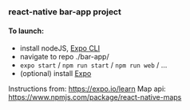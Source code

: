 ### react-native bar-app project

#### To launch:
- install nodeJS, [Expo CLI](https://reactnative.dev/docs/environment-setup)
- navigate to repo ./bar-app/
- `expo start` / `npm run start` / `npm run web` / ...
- (optional) install [Expo](https://play.google.com/store/apps/details?id=host.exp.exponent&hl=en)

Instructions from: https://expo.io/learn
Map api: https://www.npmjs.com/package/react-native-maps

